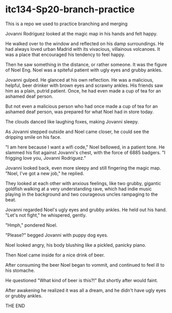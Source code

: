 # itc134-Sp20-branch-practice
 This is a repo we used to practice branching and merging

Jovanni Rodriguez looked at the magic map in his hands and felt happy.

He walked over to the window and reflected on his damp surroundings. He had always loved urban Madrid with its vivacious, villainous volcanoes. It was a place that encouraged his tendency to feel happy.

Then he saw something in the distance, or rather someone. It was the figure of Noel Eng. Noel was a spiteful patient with ugly eyes and grubby ankles.

Jovanni gulped. He glanced at his own reflection. He was a malicious, helpful, beer drinker with brown eyes and scrawny ankles. His friends saw him as a plain, putrid patient. Once, he had even made a cup of tea for an ashamed deaf person.

But not even a malicious person who had once made a cup of tea for an ashamed deaf person, was prepared for what Noel had in store today.

The clouds danced like laughing foxes, making Jovanni sleepy.

As Jovanni stepped outside and Noel came closer, he could see the dripping smile on his face.

"I am here because I want a wifi code," Noel bellowed, in a patient tone. He slammed his fist against Jovanni's chest, with the force of 6885 badgers. "I frigging love you, Jovanni Rodriguez."

Jovanni looked back, even more sleepy and still fingering the magic map. "Noel, I've got a new job," he replied.

They looked at each other with anxious feelings, like two grubby, gigantic goldfish walking at a very understanding rave, which had indie music playing in the background and two courageous uncles rampaging to the beat.

Jovanni regarded Noel's ugly eyes and grubby ankles. He held out his hand. "Let's not fight," he whispered, gently.

"Hmph," pondered Noel.

"Please?" begged Jovanni with puppy dog eyes.

Noel looked angry, his body blushing like a pickled, panicky piano.

Then Noel came inside for a nice drink of beer.

After consuming the beer Noel began to vommit, and continued to feel ill to his stomache. 

He questioned "What kind of beer is this?!" But shortly after would faint. 

After awakening he realized it was all a dream, and he didn't have ugly eyes or grubby ankles. 

THE END
